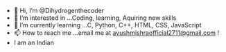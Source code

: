 - 👋 Hi, I’m @Dihydrogenthecoder
- 👀 I’m interested in ...Coding, learning, Aquiring new skills
- 🌱 I’m currently learning ...C, Python, C++, HTML, CSS, JavaScript 
- 📫 How to reach me ...email me at ayushmishraofficial2711@gmail.com !
- I am an Indian 

<!---
Dihydrogenthecoder/Dihydrogenthecoder is a ✨ special ✨ repository because its `README.md` (this file) appears on your GitHub profile.
You can click the Preview link to take a look at your changes.
--->
